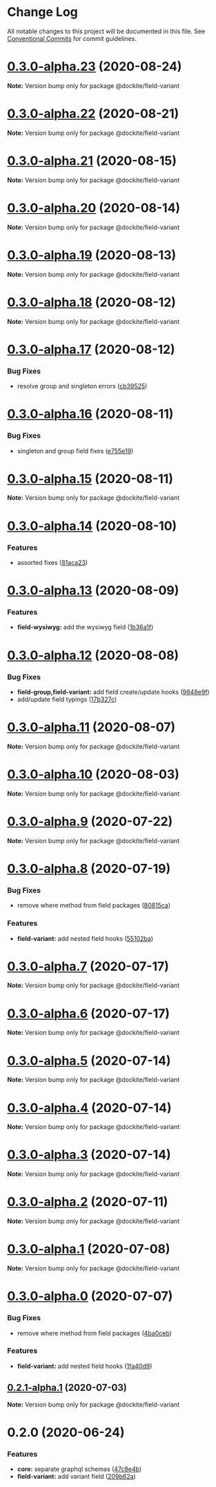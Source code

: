 # Change Log

All notable changes to this project will be documented in this file.
See [Conventional Commits](https://conventionalcommits.org) for commit guidelines.

# [0.3.0-alpha.23](https://github.com/dockite/dockite/compare/@dockite/field-variant@0.3.0-alpha.22...@dockite/field-variant@0.3.0-alpha.23) (2020-08-24)

**Note:** Version bump only for package @dockite/field-variant





# [0.3.0-alpha.22](https://github.com/dockite/dockite/compare/@dockite/field-variant@0.3.0-alpha.21...@dockite/field-variant@0.3.0-alpha.22) (2020-08-21)

**Note:** Version bump only for package @dockite/field-variant





# [0.3.0-alpha.21](https://github.com/dockite/dockite/compare/@dockite/field-variant@0.3.0-alpha.20...@dockite/field-variant@0.3.0-alpha.21) (2020-08-15)

**Note:** Version bump only for package @dockite/field-variant





# [0.3.0-alpha.20](https://github.com/dockite/dockite/compare/@dockite/field-variant@0.3.0-alpha.19...@dockite/field-variant@0.3.0-alpha.20) (2020-08-14)

**Note:** Version bump only for package @dockite/field-variant





# [0.3.0-alpha.19](https://github.com/dockite/dockite/compare/@dockite/field-variant@0.3.0-alpha.18...@dockite/field-variant@0.3.0-alpha.19) (2020-08-13)

**Note:** Version bump only for package @dockite/field-variant





# [0.3.0-alpha.18](https://github.com/dockite/dockite/compare/@dockite/field-variant@0.3.0-alpha.17...@dockite/field-variant@0.3.0-alpha.18) (2020-08-12)

**Note:** Version bump only for package @dockite/field-variant





# [0.3.0-alpha.17](https://github.com/dockite/dockite/compare/@dockite/field-variant@0.3.0-alpha.16...@dockite/field-variant@0.3.0-alpha.17) (2020-08-12)


### Bug Fixes

* resolve group and singleton errors ([cb39525](https://github.com/dockite/dockite/commit/cb3952539bfa006353e122822f3cc38aa1aa6c74))





# [0.3.0-alpha.16](https://github.com/dockite/dockite/compare/@dockite/field-variant@0.3.0-alpha.15...@dockite/field-variant@0.3.0-alpha.16) (2020-08-11)


### Bug Fixes

* singleton and group field fixes ([e755e19](https://github.com/dockite/dockite/commit/e755e19b6dcbb762787139eee9410848eb35d642))





# [0.3.0-alpha.15](https://github.com/dockite/dockite/compare/@dockite/field-variant@0.3.0-alpha.14...@dockite/field-variant@0.3.0-alpha.15) (2020-08-11)

**Note:** Version bump only for package @dockite/field-variant





# [0.3.0-alpha.14](https://github.com/dockite/dockite/compare/@dockite/field-variant@0.3.0-alpha.13...@dockite/field-variant@0.3.0-alpha.14) (2020-08-10)


### Features

* assorted fixes ([81aca23](https://github.com/dockite/dockite/commit/81aca238c2025a667d589e8ee467979b6e7f66ca))





# [0.3.0-alpha.13](https://github.com/dockite/dockite/compare/@dockite/field-variant@0.3.0-alpha.12...@dockite/field-variant@0.3.0-alpha.13) (2020-08-09)


### Features

* **field-wysiwyg:** add the wysiwyg field ([1b36a1f](https://github.com/dockite/dockite/commit/1b36a1f2c4332b08f1681ed7eb4e7d094b73221b))





# [0.3.0-alpha.12](https://github.com/dockite/dockite/compare/@dockite/field-variant@0.3.0-alpha.11...@dockite/field-variant@0.3.0-alpha.12) (2020-08-08)


### Bug Fixes

* **field-group,field-variant:** add field create/update hooks ([9848e9f](https://github.com/dockite/dockite/commit/9848e9f2458cee7f673554a3e760a9ac5ce8f75a))
* add/update field typings ([17b327c](https://github.com/dockite/dockite/commit/17b327c1a3771d1ec10036cac8dd87a0928e3718))





# [0.3.0-alpha.11](https://github.com/dockite/dockite/compare/@dockite/field-variant@0.3.0-alpha.10...@dockite/field-variant@0.3.0-alpha.11) (2020-08-07)

**Note:** Version bump only for package @dockite/field-variant





# [0.3.0-alpha.10](https://github.com/dockite/dockite/compare/@dockite/field-variant@0.3.0-alpha.9...@dockite/field-variant@0.3.0-alpha.10) (2020-08-03)

**Note:** Version bump only for package @dockite/field-variant





# [0.3.0-alpha.9](https://github.com/dockite/dockite/compare/@dockite/field-variant@0.3.0-alpha.8...@dockite/field-variant@0.3.0-alpha.9) (2020-07-22)

**Note:** Version bump only for package @dockite/field-variant





# [0.3.0-alpha.8](https://github.com/dockite/dockite/compare/@dockite/field-variant@0.2.0...@dockite/field-variant@0.3.0-alpha.8) (2020-07-19)


### Bug Fixes

* remove where method from field packages ([80815ca](https://github.com/dockite/dockite/commit/80815caeddf977c6e061ec4d0cc4805f5cd5d87a))


### Features

* **field-variant:** add nested field hooks ([55102ba](https://github.com/dockite/dockite/commit/55102ba16ef970a2fe85ccb133ea4318fef00eff))





# [0.3.0-alpha.7](https://github.com/dockite/dockite/compare/@dockite/field-variant@0.3.0-alpha.6...@dockite/field-variant@0.3.0-alpha.7) (2020-07-17)

**Note:** Version bump only for package @dockite/field-variant





# [0.3.0-alpha.6](https://github.com/dockite/dockite/compare/@dockite/field-variant@0.3.0-alpha.5...@dockite/field-variant@0.3.0-alpha.6) (2020-07-17)

**Note:** Version bump only for package @dockite/field-variant





# [0.3.0-alpha.5](https://github.com/dockite/dockite/compare/@dockite/field-variant@0.3.0-alpha.4...@dockite/field-variant@0.3.0-alpha.5) (2020-07-14)

**Note:** Version bump only for package @dockite/field-variant





# [0.3.0-alpha.4](https://github.com/dockite/dockite/compare/@dockite/field-variant@0.3.0-alpha.3...@dockite/field-variant@0.3.0-alpha.4) (2020-07-14)

**Note:** Version bump only for package @dockite/field-variant





# [0.3.0-alpha.3](https://github.com/dockite/dockite/compare/@dockite/field-variant@0.3.0-alpha.2...@dockite/field-variant@0.3.0-alpha.3) (2020-07-14)

**Note:** Version bump only for package @dockite/field-variant





# [0.3.0-alpha.2](https://github.com/dockite/dockite/compare/@dockite/field-variant@0.3.0-alpha.1...@dockite/field-variant@0.3.0-alpha.2) (2020-07-11)

**Note:** Version bump only for package @dockite/field-variant





# [0.3.0-alpha.1](https://github.com/dockite/dockite/compare/@dockite/field-variant@0.3.0-alpha.0...@dockite/field-variant@0.3.0-alpha.1) (2020-07-08)

**Note:** Version bump only for package @dockite/field-variant





# [0.3.0-alpha.0](https://github.com/dockite/dockite/compare/@dockite/field-variant@0.2.0...@dockite/field-variant@0.3.0-alpha.0) (2020-07-07)


### Bug Fixes

* remove where method from field packages ([4ba0ceb](https://github.com/dockite/dockite/commit/4ba0ceb0a97b4704a0be3d9637d6782bc5c4bc62))


### Features

* **field-variant:** add nested field hooks ([1fa40d9](https://github.com/dockite/dockite/commit/1fa40d9eda18d87c74e991753d9adcc23c6fc9a1))





## [0.2.1-alpha.1](https://github.com/dockite/dockite/compare/@dockite/field-variant@0.2.0...@dockite/field-variant@0.2.1-alpha.1) (2020-07-03)

**Note:** Version bump only for package @dockite/field-variant





# 0.2.0 (2020-06-24)


### Features

* **core:** separate graphql schemas ([47c8e4b](https://github.com/dockite/dockite/commit/47c8e4bd6c30460d8d5f3c59311fee39f122a299))
* **field-variant:** add variant field ([209b62a](https://github.com/dockite/dockite/commit/209b62a74f3a51c29e54f50e1cbb1111c7f8262b))
